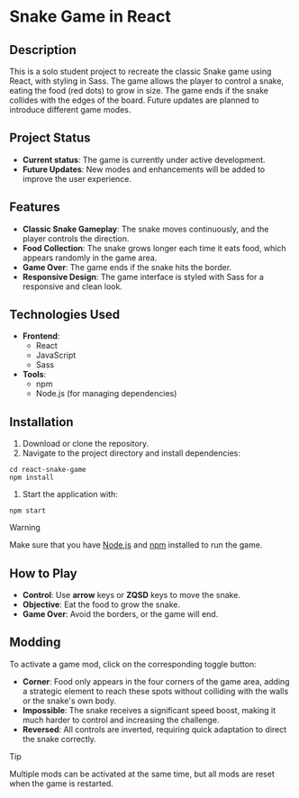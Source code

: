 # Snake Game in React

## Description

This is a solo student project to recreate the classic Snake game using React, with styling in Sass. The game allows the player to control a snake, eating the food (red dots) to grow in size. The game ends if the snake collides with the edges of the board. Future updates are planned to introduce different game modes.

## Project Status
- **Current status**: The game is currently under active development.
- **Future Updates**: New modes and enhancements will be added to improve the user experience.

## Features
- **Classic Snake Gameplay**: The snake moves continuously, and the player controls the direction.
- **Food Collection**: The snake grows longer each time it eats food, which appears randomly in the game area.
- **Game Over**: The game ends if the snake hits the border.
- **Responsive Design**: The game interface is styled with Sass for a responsive and clean look.

## Technologies Used
- **Frontend**:
  - React
  - JavaScript
  - Sass
- **Tools**:
  - npm
  - Node.js (for managing dependencies)

## Installation

1. Download or clone the repository.
1. Navigate to the project directory and install dependencies:
```
cd react-snake-game
npm install
```
1. Start the application with:
```
npm start
```

>[!WARNING]
>Make sure that you have [Node.js](https://nodejs.org/en) and [npm](https://www.npmjs.com/) installed to run the game.

## How to Play

- **Control**: Use **arrow** keys or **ZQSD** keys to move the snake.
- **Objective**: Eat the food to grow the snake.
- **Game Over**: Avoid the borders, or the game will end.

## Modding
To activate a game mod, click on the corresponding toggle button:
- **Corner**: Food only appears in the four corners of the game area, adding a strategic element to reach these spots without colliding with the walls or the snake's own body.
- **Impossible**: The snake receives a significant speed boost, making it much harder to control and increasing the challenge.
- **Reversed**: All controls are inverted, requiring quick adaptation to direct the snake correctly.
>[!TIP]
>Multiple mods can be activated at the same time, but all mods are reset when the game is restarted.
